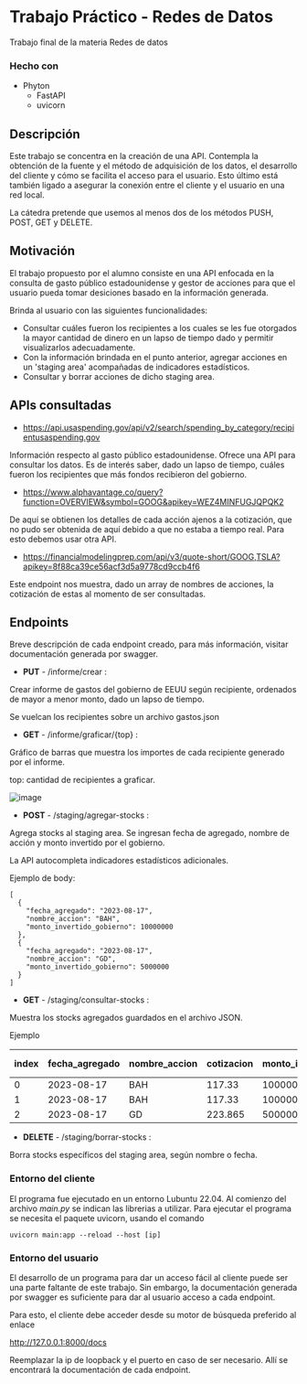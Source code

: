 # Trabajo Práctico - Redes de Datos
Trabajo final de la materia Redes de datos

### Hecho con
- Phyton
  - FastAPI
  - uvicorn

## Descripción
Este trabajo se concentra en la creación de una API. Contempla la obtención de la fuente y el método de adquisición de los datos, el desarrollo del cliente y cómo se facilita el acceso para el usuario. Esto último está también ligado a asegurar la conexión entre el cliente y el usuario en una red local.

La cátedra pretende que usemos al menos dos de los métodos PUSH, POST, GET y DELETE.

## Motivación
El trabajo propuesto por el alumno consiste en una API enfocada en la consulta de gasto público estadounidense y gestor de acciones para que el usuario pueda tomar desiciones basado en la información generada. 

Brinda al usuario con las siguientes funcionalidades:
- Consultar cuáles fueron los recipientes a los cuales se les fue otorgados la mayor cantidad de dinero en un lapso de tiempo dado y permitir visualizarlos adecuadamente.
- Con la información brindada en el punto anterior, agregar acciones en un 'staging area' acompañadas de indicadores estadísticos.
- Consultar y borrar acciones de dicho staging area.

## APIs consultadas
- https://api.usaspending.gov/api/v2/search/spending_by_category/recipientusaspending.gov

Información respecto al gasto público estadounidense. Ofrece una API para consultar los datos. Es de interés saber, dado un lapso de tiempo, cuáles fueron los recipientes que más fondos recibieron del gobierno.

- https://www.alphavantage.co/query?function=OVERVIEW&symbol=GOOG&apikey=WEZ4MINFUGJQPQK2

De aquí se obtienen los detalles de cada acción ajenos a la cotización, que no pudo ser obtenida de aquí debido a que no estaba a tiempo real. Para esto debemos usar otra API.

- https://financialmodelingprep.com/api/v3/quote-short/GOOG,TSLA?apikey=8f88ca39ce56acf3d5a9778cd9ccb4f6

Este endpoint nos muestra, dado un array de nombres de acciones, la cotización de estas al momento de ser consultadas. 

## Endpoints
Breve descripción de cada endpoint creado, para más información, visitar documentación generada por swagger.
- **PUT** - /informe/crear :

Crear informe de gastos del gobierno de EEUU según recipiente, ordenados de mayor a menor monto, dado un lapso de tiempo.

Se vuelcan los recipientes sobre un archivo gastos.json

- **GET** - /informe/graficar/{top} :

Gráfico de barras que muestra los importes de cada recipiente generado por el informe.

top: cantidad de recipientes a graficar.

![image](https://github.com/enzoferrari1/TP-API/assets/109885056/45aced24-b566-4226-8cf6-147ca4ce74e6)


- **POST** - /staging/agregar-stocks :

Agrega stocks al staging area. Se ingresan fecha de agregado, nombre de acción y monto invertido por el gobierno.

La API autocompleta indicadores estadísticos adicionales.

Ejemplo de body:
```
[
  {
    "fecha_agregado": "2023-08-17",
    "nombre_accion": "BAH",
    "monto_invertido_gobierno": 10000000
  },
  {
    "fecha_agregado": "2023-08-17",
    "nombre_accion": "GD",
    "monto_invertido_gobierno": 5000000
  }
]
```

- **GET** - /staging/consultar-stocks :

Muestra los stocks agregados guardados en el archivo JSON.

Ejemplo

|index|fecha\_agregado|nombre\_accion|cotizacion|monto\_invertido\_gobierno|capitalizacion\_empresa|relacion\_inversion-capitalizacion|price\_to\_earnings\_ratio|analyst\_target\_price|50\_day\_moving\_average|
|---|---|---|---|---|---|---|---|---|---|
|0|2023-08-17|BAH|117\.33|10000000|16003020000|0\.0006248821|30\.44|129\.55|113\.51|
|1|2023-08-17|BAH|117\.33|10000000|16003020000|0\.0006248821|30\.44|129\.55|113\.51|
|2|2023-08-17|GD|223\.865|5000000|61049684000|8\.19005e-05|18\.34|264\.37|217\.84|

- **DELETE** - /staging/borrar-stocks :

Borra stocks específicos del staging area, según nombre o fecha.

### Entorno del cliente
El programa fue ejecutado en un entorno Lubuntu 22.04.
Al comienzo del archivo *main.py* se indican las librerias a utilizar. Para ejecutar el programa se necesita el paquete uvicorn, usando el comando
```
uvicorn main:app --reload --host [ip]
```

### Entorno del usuario
El desarrollo de un programa para dar un acceso fácil al cliente puede ser una parte faltante de este trabajo.
Sin embargo, la documentación generada por swagger es suficiente para dar al usuario acceso a cada endpoint.

Para esto, el cliente debe acceder desde su motor de búsqueda preferido al enlace

http://127.0.0.1:8000/docs

Reemplazar la ip de loopback y el puerto en caso de ser necesario. Allí se encontrará la documentación de cada endpoint.
